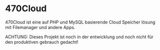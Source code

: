 # 470Cloud

470Cloud ist eine auf PHP und MySQL basierende Cloud Speicher lösung mit Filemanager und andere Apps.

ACHTUNG: Dieses Projekt ist noch in der entwicklung und noch nicht für den produktiven gebrauch gedacht!
